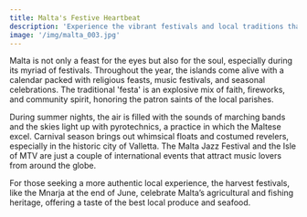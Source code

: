```yaml
---
title: Malta's Festive Heartbeat
description: 'Experience the vibrant festivals and local traditions that animate Malta’s streets.'
image: '/img/malta_003.jpg'
---
```


Malta is not only a feast for the eyes but also for the soul, especially during its myriad of festivals. Throughout the year, the islands come alive with a calendar packed with religious feasts, music festivals, and seasonal celebrations. The traditional 'festa' is an explosive mix of faith, fireworks, and community spirit, honoring the patron saints of the local parishes.

During summer nights, the air is filled with the sounds of marching bands and the skies light up with pyrotechnics, a practice in which the Maltese excel. Carnival season brings out whimsical floats and costumed revelers, especially in the historic city of Valletta. The Malta Jazz Festival and the Isle of MTV are just a couple of international events that attract music lovers from around the globe.

For those seeking a more authentic local experience, the harvest festivals, like the Mnarja at the end of June, celebrate Malta’s agricultural and fishing heritage, offering a taste of the best local produce and seafood.
